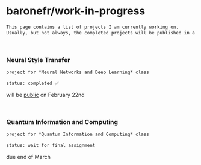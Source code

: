 # baronefr/**work-in-progress**

```markdown
This page contains a list of projects I am currently working on.
Usually, but not always, the completed projects will be published in a repo.
```

<br>

### Neural Style Transfer

```markdown
project for *Neural Networks and Deep Learning* class

status: completed ✅
```
will be [public](https://github.com/baronefr/neural-style-transfer) on February 22nd


<br>

### Quantum Information and Computing

```markdown
project for *Quantum Information and Computing* class

status: wait for final assignment
```

due end of March
